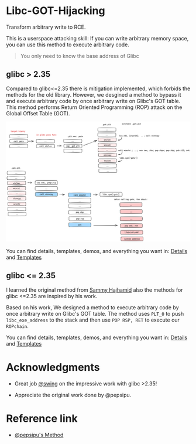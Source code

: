 # Libc-GOT-Hijacking

Transform arbitrary write to RCE.

This is a userspace attacking skill: If you can write arbitrary memory space, you can use this method to execute arbitrary code. 

> You only need to know the base address of Glibc

## glibc > 2.35

Compared to glibc<=2.35 there is mitigation implemented, which forbids the methods for the old library. However, we desgined a method to bypass it and execute arbitrary code by 
once arbitrary write on Glibc's GOT table. This method performs Return Oriented Programming (ROP) attack on the Global Offset Table (GOT). 

![AttackFlow](./Img/AttackFlow.png)


You can find details, templates, demos, and everything you want in: [Details][0] and [Templates][3]


## glibc <= 2.35


I learned the original method from [Sammy Hajhamid][2] also the methods for glibc <=2.35 are inspired by his work.

Based on his work, We designed a method to execute arbitrary code by once arbitrary write on Glibc's GOT table. The method uses `PLT_0` to push `libc_exe_address` to the stack and then use `POP RSP, RET` to execute our `ROPchain`.

You can find details, templates, demos, and everything you want in: [Details][1] and [Templates][4]

# Acknowledgments

- Great job [@swing][5] on the impressive work with glibc >2.35!

- Appreciate the original work done by @pepsipu.

# Reference link
- [@pepsipu's Method][2]

[0]: ./Post/README.md
[1]: ./Pre/README.md
[2]: https://hackmd.io/@pepsipu/SyqPbk94a
[3]: ./Post/one_punch.py
[4]: ./Post/templates.md
[5]: https://bestwing.me/
